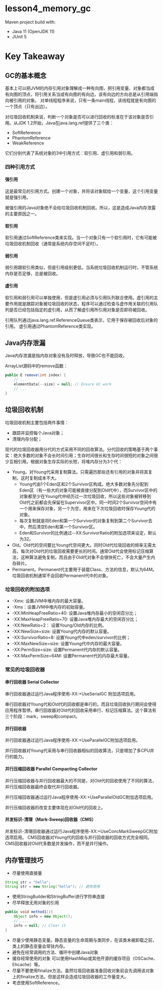 # lesson4_memory_gc

Maven project build with:
- Java 11 (OpenJDK 11)
- JUnit 5


# Key Takeaway

## GC的基本概念

基本上可以把JVM的内存引用对象理解成一种有向图，把引用变量、对象都当成有向图的顶点，将引用关系当成有向图的有向边，该有向边的方向总是从引用端指向被引用的对象。
对单线程程序来说，只有一条main线程，该线程就是有向图的一个顶点（只有出边）。

对垃圾回收机制来说，判断一个对象是否可以进行回收的标准在于该对象是否引用。从JDK 1.2开始，Java在java.lang.ref提供了三个类：
- SoftReference
- PhantomReference
- WeakReference

它们分别代表了系统对象的3中引用方式：软引用、虚引用和弱引用。

### 四种引用方式

#### 强引用

这是最常见的引用方式。创建一个对象，并将该对象赋给一个变量，这个引用变量就是强引用。

被强引用的Java对象绝不会给垃圾回收机制回收。所以，这是造成Java内存泄露的主要原因之一。

#### 软引用

软引用通过SoftReference类来实现。当一个对象只有一个软引用时，它有可能被垃圾回收机制回收（通常是系统内存空间不足时）。

#### 弱引用

弱引用跟软引用类似，但是引用级别更低。当系统垃圾回收机制运行时，不管系统内存是否足够，总是被回收。

#### 虚引用

软引用和弱引用可以单独使用，但是虚引用必须与引用队列联合使用。虚引用的主要作用就是跟踪对象被垃圾回收的状态，程序可以通过检查与虚作用关联的引用队列是否已经包括指定的虚引用，从而了解虚引用所引用对象是否即将被回收。

引用队列通过java.lang.ref.ReferenceQueue类表示，它用于保存被回收后对象的引用。
虚引用通过PhantomReference类实现。


## Java内存泄漏

Java内存泄漏是指内存对象没有及时释放，导致GC也不能回收。

ArrayList源码中的remove函数：
```java
public E remove(int index) {
    // ...
    elementData[--size] = null; // Ensure GC work
    // ...
}
```

## 垃圾回收机制

垃圾回收机制主要包括两件事情：
- 跟踪并监控每个Java对象；
- 清理内存分配；

现代的垃圾回收器用分代的方式采用不同的回收算法。分代回收的策略基于两个事实：绝大多数的对象不会长时间引用；生存时间很长和生存时间很短的对象之间很少互相引用。根据对象生存实际的长短，将堆内存分为3个代：
- Young。对Young代采用复制算法。只需遍历那些还有引用的对象并将其复制，这时复制成本不大。
    - Young代由1个Eden区和2个Survivor区构成。绝大多数对象先分配到Eden区（有一些大的对象可能被直接分配到Old代中），而Survivor区中的对象都至少在Young代中经历过一次垃圾回收，所以这些对象被转移到Old代之前都会先保留在Supervivor区中。同一时间2个Survivor空间中有一个用来保存对象，另一个为空，用来在下次垃圾回收时保存Young代的对象。
    - 每次复制就是将Eden和第一个Survivor的对象复制到第二个Survivor去中，然后清空Eden和第一个Survivor区。
    - Eden和Survivor的比例通过--XX:SurvivorRatio的附加选项来设定，默认为32。
- Old。Old代的空间要比Young代空间更大。同时Old代垃圾回收的频率无需太高，每次对Old代的垃圾回收需要更长的时间。通常Old代会使用标记压缩算法，这种算法避免复制，而且由于Old代对象不会很快死亡，不会大量产生内存碎片。
- Permanent。Permanent代主要用于装载Class、方法的信息，默认为64M。垃圾回收机制通常不会回收Permanent代中的对象。


### 垃圾回收的附加选项
- -Xmx: 设置JVM中堆内存的最大容量。
- -Xms：设置JVM中堆内存的初始容量。
- -XX:MinHeapFreeRatio=40: 设置Java堆内存最小的空闲百分比；
- -XX:MaxHeapFreeRatio=70: 设置Java堆内存最大的空闲百分比；
- -XX:NewRatio=2： 设置Young/Old内存的比例。
- -XX:NewSize=size: 设置Young代内存的默认容量。
- -XX:SurvivorRatio=8: 设置Young代中eden/survivor的比例；
- -XX:MaxNewSize=size: 设置Young代中内存的最大容量。
- -XX:PermSize=size: 设置Permanent代内存的默认容量。
- -XX:MaxPermSize=64M: 设置Permanent代的内存最大容量。

### 常见的垃圾回收器

#### 串行回收器 Serial Collector

串行回收器通过运行Java程序使用-XX:+UseSerialGC 附加选项启用。

串行回收器对Young代和Old代的回收都是串行的，而且垃圾回收执行期间会使得应用程序暂停。串行回收器对Old代的回收采用串行、标记压缩算法。这个算法有三个阶段：mark，sweep和compact。

#### 并行回收器 

并行回收器通过运行Java程序使用-XX:+UseParallelGC附加选项启用。

并行回收器对Young代采用与串行回收器相似的回收算法，只是增加了多CPU并行的能力。

#### 并行压缩回收器 Parallel Compacting Collector

并行压缩回收器与并行回收器最大的不同是，对Old代的回收使用了不同的算法，并行压缩回收器最终会取代并行回收器。

并行压缩回收器通过运行Java程序使用-XX:+UseParallelOldGC附加选项启用。

并行压缩回收器的改变主要体现在对Old代的回收上。


#### 并发标识-清理（Mark-Sweep)回收器（CMS）

并发标识-清理回收器通过运行Java程序使用-XX:+UseConcMarkSweepGC附加选项启用。
CMS回收器对Young代的回收与并行回收器的回收方式完全相同。CMS回收器对Old代多数是并发操作，而不是并行操作。


## 内存管理技巧

- 尽量使用直接量
```java
String str = "hello";
String str = new String("hello"); // 避免使用
```

- 使用StringBuilder和StringBuffer进行字符串连接
- 尽早释放无用对象的引用
```java
public void method1(){
    Object info = new Object();
    // ....
    info = null; // Clear it
}
```
- 尽量少使用静态变量。静态变量的生命周期与类同步，在该类未被卸载之前，类上的静态变量会常驻内存。
- 避免在经常调用的方法、循环中创建Java对象
- 缓存经常使用的对象
可以使用HashMap或其他开源的缓存项目（OSCache、Ehcache）等。
- 尽量不要使用finalize方法。虽然垃圾回收器准备回收对象前会先调用该对象上的finalize方法。但是这样会造成垃圾回收器的工作量变大。
- 考虑使用SoftReference。


